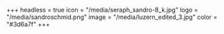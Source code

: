 +++
headless = true
icon = "/media/seraph_sandro-8_k.jpg"
logo = "/media/sandroschmid.png"
image = "/media/luzern_edited_3.jpg"
color = "#3d6a7f"
+++
